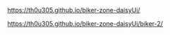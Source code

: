 https://th0u305.github.io/biker-zone-daisyUi/

https://th0u305.github.io/biker-zone-daisyUi/biker-2/
